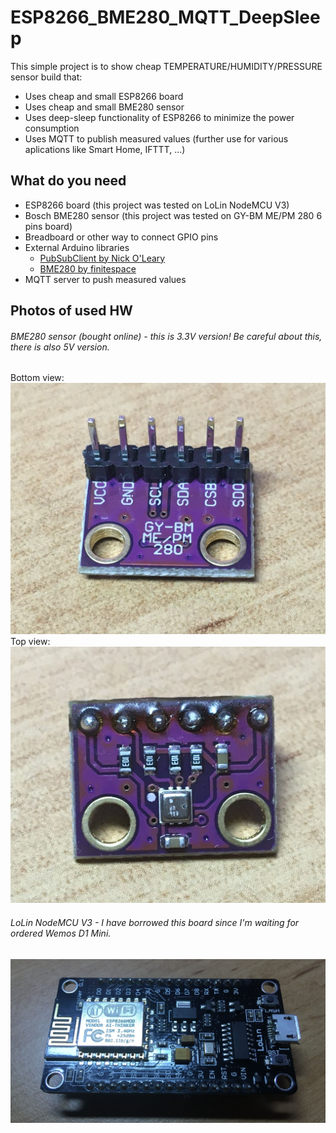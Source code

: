# ESP8266_BME280_MQTT_DeepSleep
This simple project is to show cheap TEMPERATURE/HUMIDITY/PRESSURE sensor build that:
- Uses cheap and small ESP8266 board
- Uses cheap and small BME280 sensor
- Uses deep-sleep functionality of ESP8266 to minimize the power consumption
- Uses MQTT to publish measured values (further use for various aplications like Smart Home, IFTTT, ...)

## What do you need
- ESP8266 board (this project was tested on LoLin NodeMCU V3)
- Bosch BME280 sensor (this project was tested on GY-BM ME/PM 280 6 pins board)
- Breadboard or other way to connect GPIO pins
- External Arduino libraries
  - [PubSubClient by Nick O'Leary](https://github.com/knolleary/pubsubclient/)
  - [BME280 by finitespace](https://github.com/finitespace/BME280)
- MQTT server to push measured values

## Photos of used HW
###### BME280 sensor (bought online) - this is 3.3V version! Be careful about this, there is also 5V version.
Bottom view:
![Bottom view of BME280](https://github.com/martinvomacka/ESP8266_BME280_MQTT_DeepSleep/blob/master/photos/BME280_bottom.jpg)
Top view:
![Top view of BME280](https://github.com/martinvomacka/ESP8266_BME280_MQTT_DeepSleep/blob/master/photos/BME280_top.jpg)
###### LoLin NodeMCU V3 - I have borrowed this board since I'm waiting for ordered Wemos D1 Mini.
![LoLin NodeMCU V3](https://github.com/martinvomacka/ESP8266_BME280_MQTT_DeepSleep/blob/master/photos/NodeMCU_V3.jpg)